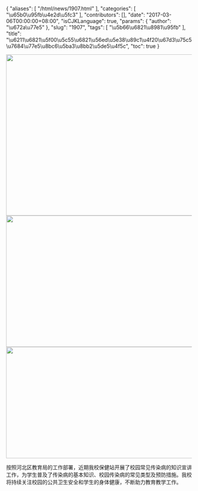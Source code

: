 {
    "aliases": [
        "/html/news/1907.html"
    ],
    "categories": [
        "\u65b0\u95fb\u4e2d\u5fc3"
    ],
    "contributors": [],
    "date": "2017-03-06T00:00:00+08:00",
    "isCJKLanguage": true,
    "params": {
        "author": "\u672a\u77e5"
    },
    "slug": "1907",
    "tags": [
        "\u5b66\u6821\u8981\u95fb"
    ],
    "title": "\u6211\u6821\u5f00\u5c55\u6821\u56ed\u5e38\u89c1\u4f20\u67d3\u75c5\u7684\u77e5\u8bc6\u5ba3\u8bb2\u5de5\u4f5c",
    "toc": true
}


<img
    src="https://cdn.tfls.online/mirror/full/0844f18381223b6c184cb21f508cb0e192215337.jpg"
    style="display:block;margin-left:auto;margin-right:auto;"
    decoding="async"
    fetchpriority="auto"
    loading="lazy"
    height="437"
    width="600"
/>
<img
    src="https://cdn.tfls.online/mirror/full/dcda82e3c2e19354bbeff8d1c30b2ab3a49f061b.jpg"
    style="display:block;margin-left:auto;margin-right:auto;"
    decoding="async"
    fetchpriority="auto"
    loading="lazy"
    height="356"
    width="600"
/>
<img
    src="https://cdn.tfls.online/mirror/full/0b985bf41bda9910334b59a282dd5c58fdb658db.jpg"
    style="display:block;margin-left:auto;margin-right:auto;"
    decoding="async"
    fetchpriority="auto"
    loading="lazy"
    height="302"
    width="600"
/>




  





按照河北区教育局的工作部署，近期我校保健站开展了校园常见传染病的知识宣讲工作，为学生普及了传染病的基本知识、校园传染病的常见类型及预防措施。我校将持续关注校园的公共卫生安全和学生的身体健康，不断助力教育教学工作。




  



